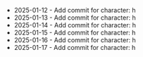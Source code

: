 - 2025-01-12 - Add commit for character: h
- 2025-01-13 - Add commit for character: h
- 2025-01-14 - Add commit for character: h
- 2025-01-15 - Add commit for character: h
- 2025-01-16 - Add commit for character: h
- 2025-01-17 - Add commit for character: h
